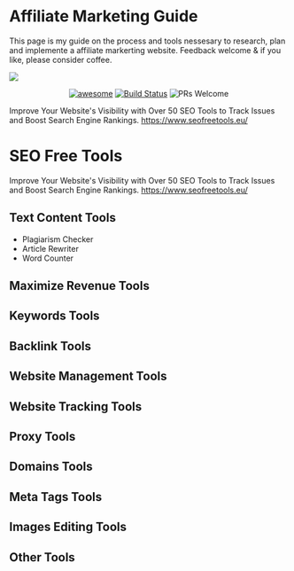 # Affiliate Marketing Guide
This page is my guide on the process and tools nessesary to research, plan and implemente a affiliate markerting website.
Feedback welcome & if you like, please consider coffee. 

[<img src="[https://github.com/craigrachow/affiliate-marketing-guide/images/header.png]([https://github.com/craigrachow/affiliate-marketing-guide/blob/main/header.png](https://github.com/craigrachow/affiliate-marketing-guide))?raw=true">]([https://github.com/yourincomehome/awesome-passive-income](https://github.com/craigrachow/affiliate-marketing-guide))

<p align="center">
  <a href="https://github.com/sindresorhus/awesome"><img alt="awesome" src="https://cdn.rawgit.com/sindresorhus/awesome/d7305f38d29fed78fa85652e3a63e154dd8e8829/media/badge.svg" /></a>
  <a href="https://travis-ci.org/JStumpp/awesome-android"><img alt="Build Status" src="https://api.travis-ci.org/JStumpp/awesome-android.svg?branch=master" /></a>
  <img alt="PRs Welcome" src="https://img.shields.io/badge/PRs-welcome-brightgreen.svg" />
</p>

Improve Your Website's Visibility with Over 50 SEO Tools to Track Issues and Boost Search Engine Rankings.
https://www.seofreetools.eu/



# SEO Free Tools
Improve Your Website's Visibility with Over 50 SEO Tools to Track Issues and Boost Search Engine Rankings.
https://www.seofreetools.eu/

## Text Content Tools 
- Plagiarism Checker
- Article Rewriter
- Word Counter


## Maximize Revenue Tools


## Keywords Tools

## Backlink Tools

## Website Management Tools

## Website Tracking Tools


## Proxy Tools


## Domains Tools


## Meta Tags Tools

## Images Editing Tools


## Other Tools
